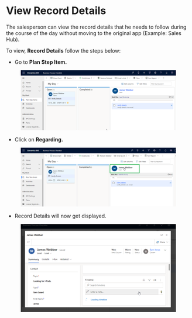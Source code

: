# View Record Details

The salesperson can view the record details that he needs to follow during the course of the day without moving to the original app (Example: Sales Hub).

To view, **Record Details** follow the steps below:

* Go to **Plan Step Item.**

<figure><img src="../../../.gitbook/assets/VIew recod details_1 (1).png" alt=""><figcaption></figcaption></figure>

* Click on **Regarding.**

<figure><img src="../../../.gitbook/assets/VIew recod details_2.png" alt=""><figcaption></figcaption></figure>

* Record Details will now get displayed.

<figure><img src="../../../.gitbook/assets/VIew recod details_3.png" alt=""><figcaption></figcaption></figure>
